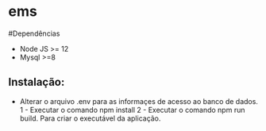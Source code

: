 # ems


#Dependências
 - Node JS >= 12
 - Mysql >=8
 
 
 ## Instalação:
  - Alterar o arquivo .env para as informaçes de acesso ao banco de dados.
  1 - Executar o comando npm install
  2 - Executar o comando npm run build. Para criar o executável da aplicação. 
